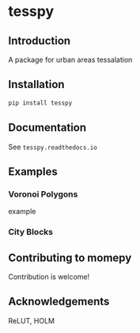 # tesspy


## Introduction 
A package for urban areas tessalation

## Installation
```python
pip install tesspy
```
## Documentation
See `tesspy.readthedocs.io`

## Examples
### Voronoi Polygons
example

### City Blocks

## Contributing to momepy
Contribution is welcome!

## Acknowledgements
ReLUT, HOLM


